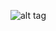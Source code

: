 ![alt tag](https://sun9-14.userapi.com/impg/46mV7MskfojZqlI7S8CJJT8SHKKxcK6NHyHV-w/hGgIo6uSf4s.jpg?size=1080x561&quality=96&proxy=1&sign=b4d33eb163ce2ae05d3d819fb2c7f507)​
